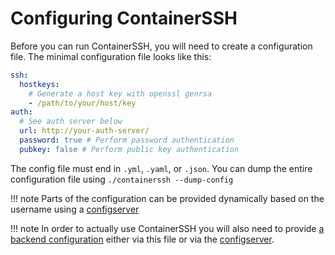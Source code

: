 <h1>Configuring ContainerSSH</h1>

Before you can run ContainerSSH, you will need to create a configuration file. The minimal configuration file looks like this:

```yaml
ssh:
  hostkeys:
    # Generate a host key with openssl genrsa
    - /path/to/your/host/key
auth:
  # See auth server below
  url: http://your-auth-server/
  password: true # Perform password authentication
  pubkey: false # Perform public key authentication
```

The config file must end in `.yml`, `.yaml`, or `.json`. You can dump the entire configuration file using
`./containerssh --dump-config`

!!! note
    Parts of the configuration can be provided dynamically based on the username using a [configserver](configserver.md)

!!! note
    In order to actually use ContainerSSH you will also need to provide [a backend configuration](backends/index.md) either via this file or via the [configserver](configserver.md). 
